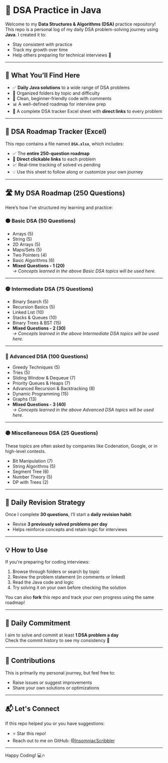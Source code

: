 # 🧠 DSA Practice in Java

Welcome to my **Data Structures & Algorithms (DSA)** practice repository!  
This repo is a personal log of my daily DSA problem-solving journey using **Java**. I created it to:
- Stay consistent with practice
- Track my growth over time
- Help others preparing for technical interviews 🚀

---

## 📌 What You’ll Find Here

- ✅ **Daily Java solutions** to a wide range of DSA problems
- 📂 Organized folders by topic and difficulty
- 📘 Clean, beginner-friendly code with comments
- 📊 A well-defined roadmap for interview prep
- 📁 A complete DSA tracker Excel sheet with **direct links** to every problem

---

## 📄 DSA Roadmap Tracker (Excel)

This repo contains a file named **`DSA.xlsx`**, which includes:
- ✅ The **entire 250-question roadmap**
- 🔗 **Direct clickable links** to each problem
- 📈 Real-time tracking of solved vs pending
- 💡 Use this sheet to follow along or customize your own journey

---

## 🛣️ My DSA Roadmap (250 Questions)

Here’s how I’ve structured my learning and practice:

### 🟠 Basic DSA (50 Questions)
- Arrays (5)
- String (5)
- 2D Arrays (5)
- Maps/Sets (5)
- Two Pointers (4)
- Basic Algorithms (6)
- **Mixed Questions - 1 (20)**  
  *→ Concepts learned in the above Basic DSA topics will be used here.*

---

### 🟡 Intermediate DSA (75 Questions)
- Binary Search (5)
- Recursion Basics (5)
- Linked List (10)
- Stacks & Queues (10)
- Binary Trees & BST (15)
- **Mixed Questions - 2 (30)**  
  *→ Concepts learned in the above Intermediate DSA topics will be used here.*

---

### 🔵 Advanced DSA (100 Questions)
- Greedy Techniques (5)
- Tries (5)
- Sliding Window & Dequeue (7)
- Priority Queues & Heaps (7)
- Advanced Recursion & Backtracking (8)
- Dynamic Programming (15)
- Graphs (13)
- **Mixed Questions - 3 (40)**  
  *→ Concepts learned in the above Advanced DSA topics will be used here.*

---

### 🟣 Miscellaneous DSA (25 Questions)
These topics are often asked by companies like Codenation, Google, or in high-level contests.

- Bit Manipulation (7)
- String Algorithms (5)
- Segment Tree (6)
- Number Theory (5)
- DP with Trees (2)

---

## 🔁 Daily Revision Strategy

Once I complete **30 questions**, I’ll start a **daily revision habit**:
- Revise **3 previously solved problems per day**
- Helps reinforce concepts and retain logic for interviews

---

## 💡 How to Use

If you're preparing for coding interviews:

1. Browse through folders or search by topic
2. Review the problem statement (in comments or linked)
3. Read the Java code and logic
4. Try solving it on your own before checking the solution

You can also **fork** this repo and track your own progress using the same roadmap!

---

## 📅 Daily Commitment

I aim to solve and commit at least **1 DSA problem a day**  
Check the commit history to see my consistency 💪

---

## 🤝 Contributions

This is primarily my personal journey, but feel free to:
- Raise issues or suggest improvements
- Share your own solutions or optimizations

---

## 📬 Let's Connect

If this repo helped you or you have suggestions:
- ⭐️ Star this repo!
- Reach out to me on GitHub: [@InsomniacScribbler](https://github.com/InsomniacScribbler)

---

Happy Coding! 💻🔥
